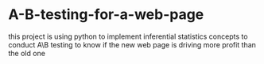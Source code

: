 # A-B-testing-for-a-web-page
this project is using python to implement inferential statistics concepts to conduct A\B testing to know if the new web page is driving more profit than the old one
